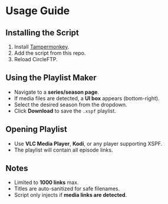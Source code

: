 # Usage Guide

## Installing the Script
1. Install [Tampermonkey](https://www.tampermonkey.net/).
2. Add the script from this repo.
3. Reload CircleFTP.

## Using the Playlist Maker
- Navigate to a **series/season page**.
- If media files are detected, a **UI box** appears (bottom-right).
- Select the desired season from the dropdown.
- Click **Download** to save the `.xspf` playlist.

## Opening Playlist
- Use **VLC Media Player**, **Kodi**, or any player supporting XSPF.
- The playlist will contain all episode links.

## Notes
- Limited to **1000 links** max.
- Titles are auto-sanitized for safe filenames.
- Script only injects if **media links are detected**.
